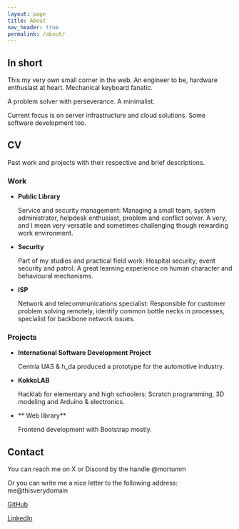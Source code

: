 ```yaml
---
layout: page
title: About
nav_header: true
permalink: /about/
---
```

## In short

This my very own small corner in the web.
An engineer to be, hardware enthusiast at heart. Mechanical keyboard fanatic.

A problem solver with perseverance. A minimalist.

Current focus is on server infrastructure and cloud solutions. Some software development too.


## CV

Past work and projects with their respective and brief descriptions.


### Work

- **Public Library**

  Service and security management: Managing a small team, system administrator, helpdesk enthusiast, problem and conflict solver. A very, and I mean very versatile and sometimes challenging though rewarding work environment.

- **Security**

  Part of my studies and practical field work: Hospital security, event security and patrol. A great learning experience on human character and behavioural mechanisms.

- **ISP**

  Network and telecommunications specialist: Responsible for customer problem solving remotely, identify common bottle necks in processes, specialist for backbone network issues.


### Projects

- **International Software Development Project**

  Centria UAS & h_da produced a prototype for the automotive industry.

- **KokkoLAB**

  Hacklab for elementary and high schoolers: Scratch programming, 3D modeling and Arduino & electronics.

- ** Web library**

  Frontend development with Bootstrap mostly.


## Contact

You can reach me on X or Discord by the handle @mortumm

Or you can write me a nice letter to the following address: me@thisverydomain

[GitHub](https://github.com/Mortumm)

[LinkedIn](https://www.linkedin.com/in/nuno-mendes-engineer/)

